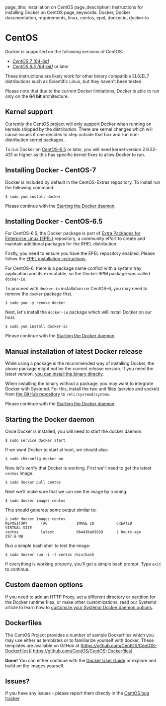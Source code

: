 page_title: Installation on CentOS
page_description: Instructions for installing Docker on CentOS
page_keywords: Docker, Docker documentation, requirements, linux, centos, epel, docker.io, docker-io

# CentOS

Docker is supported on the following versions of CentOS:

- [*CentOS 7 (64-bit)*](#installing-docker-centos-7)
- [*CentOS 6.5 (64-bit)*](#installing-docker-centos-6.5) or later

These instructions are likely work for other binary compatible EL6/EL7 distributions
such as Scientific Linux, but they haven't been tested.

Please note that due to the current Docker limitations, Docker is able to
run only on the **64 bit** architecture.

## Kernel support

Currently the CentOS project will only support Docker when running on kernels
shipped by the distribution. There are kernel changes which will cause issues
if one decides to step outside that box and run non-distribution kernel packages.

To run Docker on [CentOS-6.5](http://www.centos.org) or later, you will need
kernel version 2.6.32-431 or higher as this has specific kernel fixes to allow
Docker to run.

## Installing Docker - CentOS-7
Docker is included by default in the CentOS-Extras repository. To install
run the following command:

    $ sudo yum install docker

Please continue with the [Starting the Docker daemon](#starting-the-docker-daemon).

## Installing Docker - CentOS-6.5

For CentOS-6.5, the Docker package is part of [Extra Packages
for Enterprise Linux (EPEL)](https://fedoraproject.org/wiki/EPEL) repository,
a community effort to create and maintain additional packages for the RHEL distribution.

Firstly, you need to ensure you have the EPEL repository enabled. Please
follow the [EPEL installation instructions](
https://fedoraproject.org/wiki/EPEL#How_can_I_use_these_extra_packages.3F).

For CentOS-6, there is a package name conflict with a system tray application
and its executable, so the Docker RPM package was called `docker-io`.

To proceed with `docker-io` installation on CentOS-6, you may need to remove the
`docker` package first.

    $ sudo yum -y remove docker

Next, let's install the `docker-io` package which will install Docker on our host.

    $ sudo yum install docker-io

Please continue with the [Starting the Docker daemon](#starting-the-docker-daemon).

## Manual installation of latest Docker release

While using a package is the recommended way of installing Docker,
the above package might not be the current release version. If you need the latest
version, [you can install the binary directly](
https://docs.docker.com/installation/binaries/).

When installing the binary without a package, you may want
to integrate Docker with Systemd. For this, install the two unit files
(service and socket) from [the GitHub
repository](https://github.com/docker/docker/tree/master/contrib/init/systemd)
to `/etc/systemd/system`.

Please continue with the [Starting the Docker daemon](#starting-the-docker-daemon).

## Starting the Docker daemon

Once Docker is installed, you will need to start the docker daemon.

    $ sudo service docker start

If we want Docker to start at boot, we should also:

    $ sudo chkconfig docker on

Now let's verify that Docker is working. First we'll need to get the latest
`centos` image.

    $ sudo docker pull centos

Next we'll make sure that we can see the image by running:

    $ sudo docker images centos

This should generate some output similar to:

    $ sudo docker images centos
    REPOSITORY      TAG             IMAGE ID          CREATED             VIRTUAL SIZE
    centos          latest          0b443ba03958      2 hours ago         297.6 MB

Run a simple bash shell to test the image:

    $ sudo docker run -i -t centos /bin/bash

If everything is working properly, you'll get a simple bash prompt. Type
`exit` to continue.

## Custom daemon options

If you need to add an HTTP Proxy, set a different directory or partition for the
Docker runtime files, or make other customizations, read our Systemd article to
learn how to [customize your Systemd Docker daemon options](/articles/systemd/).

## Dockerfiles
The CentOS Project provides a number of sample Dockerfiles which you may use
either as templates or to familiarize yourself with docker. These templates
are available on GitHub at [https://github.com/CentOS/CentOS-Dockerfiles](
https://github.com/CentOS/CentOS-Dockerfiles)

**Done!** You can either continue with the [Docker User
Guide](/userguide/) or explore and build on the images yourself.

## Issues?

If you have any issues - please report them directly in the
[CentOS bug tracker](http://bugs.centos.org).
